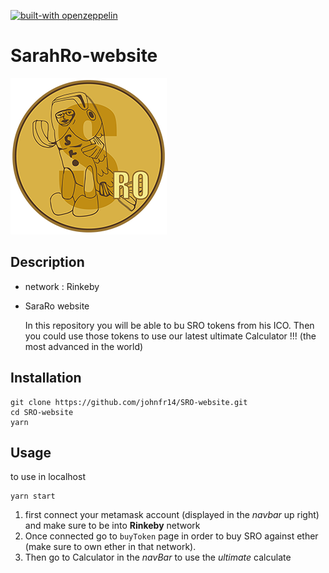 [![built-with openzeppelin](https://img.shields.io/badge/built%20with-OpenZeppelin-3677FF)](https://docs.openzeppelin.com/)

# SarahRo-website
![SarahRo](./src/img/SardineRO.png)

## Description

- network : Rinkeby
- SaraRo website

  In this repository you will be able to bu SRO tokens from his ICO.
  Then you could use those tokens to use our latest ultimate Calculator !!! (the most advanced in the world)


## Installation

```
git clone https://github.com/johnfr14/SRO-website.git
cd SRO-website
yarn
```

## Usage
to use in localhost
```
yarn start
```
1. first connect your metamask account (displayed in the *navbar* up right) and make sure to be into **Rinkeby** network
2. Once connected go to `buyToken` page in order to buy SRO against ether (make sure to own ether in that network).
3. Then go to Calculator in the *navBar* to use the *ultimate* calculate
